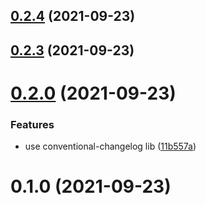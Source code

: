 ## [0.2.4](https://github.com/zcong1993/js-release/compare/v0.2.3...v0.2.4) (2021-09-23)



## [0.2.3](https://github.com/zcong1993/js-release/compare/v0.2.0...v0.2.3) (2021-09-23)



# [0.2.0](https://github.com/zcong1993/js-release/compare/v0.1.0...v0.2.0) (2021-09-23)


### Features

* use conventional-changelog lib ([11b557a](https://github.com/zcong1993/js-release/commit/11b557a4168f5fd83ed0ce514253d6903d42a2ab))



# 0.1.0 (2021-09-23)



